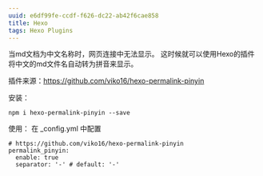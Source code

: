 ```yaml
---
uuid: e6df99fe-ccdf-f626-dc22-ab42f6cae858
title: Hexo
tags: Hexo Plugins
---
```

当md文档为中文名称时，网页连接中无法显示。
这时候就可以使用Hexo的插件将中文的md文件名自动转为拼音来显示。

插件来源：https://github.com/viko16/hexo-permalink-pinyin

安装：

```
npm i hexo-permalink-pinyin --save
```
使用：
在 _config.yml 中配置
```
# https://github.com/viko16/hexo-permalink-pinyin
permalink_pinyin:
  enable: true
  separator: '-' # default: '-'

```

